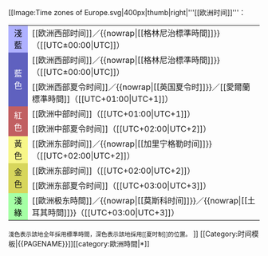 [[Image:Time zones of Europe.svg|400px|thumb|right|'''[[欧洲时间]]'''：
<table style="background-color:inherit;">
 <tr>
  <td style="background-color:#AFB1FF;color:black;text-align:center;">淺藍</td>
  <td>[[欧洲西部时间]]／{{nowrap|[[格林尼治標準時間]]}}（[[UTC±00:00|UTC]]）</td>
 </tr>
 <tr>
  <td rowspan="2" style="background-color:#5F61BF;color:white;text-align:center;">藍色</td>
  <td>[[欧洲西部时间]]／{{nowrap|[[格林尼治標準時間]]}}（[[UTC±00:00|UTC]]）</td>
 </tr>
 <tr>
  <td>[[欧洲西部夏令时间]]／{{nowrap|[[英国夏令时]]}}／[[愛爾蘭標準時間]]（[[UTC+01:00|UTC+1]]）</td>
 </tr>
 <tr>
  <td rowspan="2" style="background-color:#C15F61;color:white;text-align:center;">紅色</td>
  <td>[[欧洲中部时间]]（[[UTC+01:00|UTC+1]]）</td>
 </tr>
 <tr>
  <td>[[欧洲中部夏令时间]]（[[UTC+02:00|UTC+2]]）</td>
 </tr>
 <tr>
  <td style="background-color:#F7F689;text-align:center;">黃色</td>
  <td>[[欧洲东部时间]]／{{nowrap|[[加里宁格勒时间]]}}（[[UTC+02:00|UTC+2]]）</td>
 </tr>
 <tr>
  <td rowspan="2" style="background-color:#D7D65C;text-align:center;">金色</td>
  <td>[[欧洲东部时间]]（[[UTC+02:00|UTC+2]]）</td>
 </tr>
 <tr>
  <td>[[欧洲东部夏令时间]]（[[UTC+03:00|UTC+3]]）</td>
 </tr>
 <tr>
  <td style="background-color:#a5ffa5;color:black;text-align:center;">淺綠</td>
  <td>[[歐洲极东時間]]／{{nowrap|[[莫斯科时间]]}}／{{nowrap|[[土耳其時間]]}}（[[UTC+03:00|UTC+3]]）</td>
 </tr>
</table>
<small>淺色表示該地全年採用標準時間，深色表示該地採用[[夏时制]]的位置。</small>
]]<noinclude>
[[Category:时间模板|{{PAGENAME}}]][[category:歐洲時間|*]]

</noinclude>